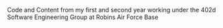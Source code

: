 Code and Content from my first and second year working under the 402d Software Engineering Group at Robins Air Force Base
